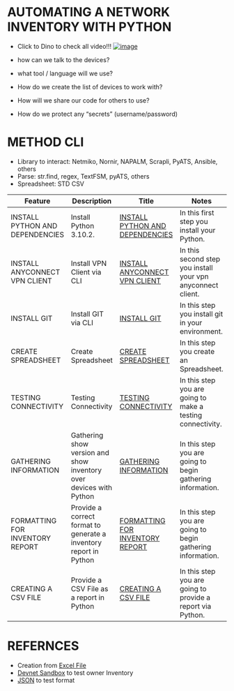 
# AUTOMATING A NETWORK INVENTORY WITH PYTHON

+ Click to Dino to check all video!!! 
[![image]( https://user-images.githubusercontent.com/38144008/222942190-0b3464ca-a7e4-4ade-9a69-a6c674808467.png)](https://www.youtube.com/watch?v=OMyOkqTOWWc)

+ how can we talk to the devices?
+ what tool / language will we use?
+ How do we create the list of devices to work with?
+ How will we share our code for others to use?
+ How do we protect any “secrets” (username/password)


# METHOD CLI

* Library to interact: Netmiko, Nornir, NAPALM, Scrapli, PyATS, Ansible, others
* Parse: str.find, regex, TextFSM, pyATS, others
* Spreadsheet: STD CSV


|Feature|Description|Title|Notes|
|---|---|---|---|
| INSTALL PYTHON AND DEPENDENCIES | Install Python 3.10.2.  | [INSTALL PYTHON AND DEPENDENCIES](https://github.com/ERICK-ZABALA/AUTOMATING-A-NETWORK-INVENTORY-WITH-PYTHON/blob/main/INSTALL%20PYTHON%20AND%20DEPENDENCIES.md) | In this first step you install your Python. |
| INSTALL ANYCONNECT VPN CLIENT | Install VPN Client via CLI  | [INSTALL ANYCONNECT VPN CLIENT](https://github.com/ERICK-ZABALA/AUTOMATING-A-NETWORK-INVENTORY-WITH-PYTHON/blob/main/INSTALL%20ANYCONNECT%20VPN%20CLIENT.md) | In this second step you install your vpn anyconnect client. |
| INSTALL GIT | Install GIT via CLI | [INSTALL GIT](https://github.com/ERICK-ZABALA/AUTOMATING-A-NETWORK-INVENTORY-WITH-PYTHON/blob/main/INSTALL%20GIT.md) | In this step you install git in your environment. |
| CREATE SPREADSHEET | Create Spreadsheet  | [CREATE SPREADSHEET](https://github.com/ERICK-ZABALA/AUTOMATING-A-NETWORK-INVENTORY-WITH-PYTHON/blob/main/CREATE%20SPREADSHEET.md) | In this step you create an Spreadsheet. |
| TESTING CONNECTIVITY | Testing Connectivity  | [TESTING CONNECTIVITY](https://github.com/ERICK-ZABALA/AUTOMATING-A-NETWORK-INVENTORY-WITH-PYTHON/blob/main/TESTING%20CONNECTIVITY.md) | In this step you are going to make a testing connectivity. |
| GATHERING INFORMATION | Gathering show version and show inventory over devices with Python  | [GATHERING INFORMATION](https://github.com/ERICK-ZABALA/AUTOMATING-A-NETWORK-INVENTORY-WITH-PYTHON/blob/main/GATHERING%20INFORMATION.md) | In this step you are going to begin gathering information. |
| FORMATTING FOR INVENTORY REPORT | Provide a correct format to generate a inventory report in Python  | [FORMATTING FOR INVENTORY REPORT](https://github.com/ERICK-ZABALA/AUTOMATING-A-NETWORK-INVENTORY-WITH-PYTHON/blob/main/FORMATTING%20FOR%20INVENTORY%20REPORT) | In this step you are going to begin gathering information. |
| CREATING A CSV FILE | Provide a CSV File as a report in Python  | [CREATING A CSV FILE](https://github.com/ERICK-ZABALA/AUTOMATING-A-NETWORK-INVENTORY-WITH-PYTHON/blob/main/CREATING%20A%20CSV%20FILE.md) | In this step you are going to provide a report via Python. |

# REFERNCES

+ Creation from [Excel File](https://pubhub.devnetcloud.com/media/pyats-getting-started/docs/quickstart/manageconnections.html#creation-from-excel-file)
+ [Devnet Sandbox](https://devnetsandbox.cisco.com/RM/Diagram/Index/43964e62-a13c-4929-bde7-a2f68ad6b27c?diagramType=Topology) to test owner Inventory
+ [JSON](https://jsonlint.com/) to test format
